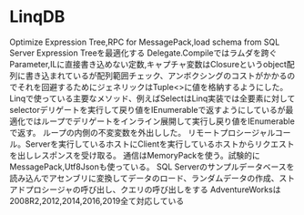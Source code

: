 # LinqDB
Optimize Expression Tree,RPC for MessagePack,load schema from SQL Server
Expression Treeを最適化する
Delegate.Compileではラムダを跨ぐParameter,ILに直接書き込めない定数,キャプチャ変数はClosureというobject配列に書き込まれているが配列範囲チェック、アンボクシングのコストがかかるのでそれを回避するためにジェネリックはTuple<>に値を格納するようにした。
Linqで使っている主要なメソッド、例えばSelectはLinq実装では全要素に対してselectorデリゲートを実行して戻り値をIEnumerable<T>で返すようにしているが最適化ではループでデリゲートをインライン展開して実行し戻り値をIEnumerable<T>で返す。
ループの内側の不変変数を外出しした。
リモートプロシージャルコール。Serverを実行しているホストにClientを実行しているホストからリクエストを出しレスポンスを受け取る。
通信はMemoryPackを使う。試験的にMessagePack,Utf8Jsonも使っている。
SQL Serverのサンプルデータベースを読み込んでアセンブリに変換してデータのロード、ランダムデータの作成、ストアドプロシージャの呼び出し、クエリの呼び出しをする
AdventureWorksは2008R2,2012,2014,2016,2019全て対応している

